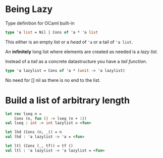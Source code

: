 # Being Lazy

Type definition for OCaml built-in
```ocaml
type 'a list = Nil | Cons of 'a * 'a list
```
This either is an empty list or a _head_ of `'a` or a tail of `'a list`.

An __infinitely__ long list where elements are created as needed is a _lazy list_.

Instead of a _tail_ as a concrete datastructure you have a _tail function_.

```ocaml
type 'a lazylist = Cons of 'a * (unit -> 'a lazylist)
```
No need for [] nil as there is no end to the list.

# Build a list of arbitrary length
```ocaml
let rec lseq n =
    Cons (n, fun () -> lseq (n + 1))
val lseq : int -> int lazylist = <fun>

let lhd (Cons (n, _)) = n
val lhd : 'a lazylist -> 'a = <fun>

let ltl (Cons (_, tf)) = tf ()
val ltl : 'a lazylist -> 'a lazylist = <fun>
```
